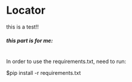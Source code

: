 # Locator

this is a test!!
##### this part is for me:
#
#
#
In order to use the requirements.txt, need to run:

$pip install -r requirements.txt



